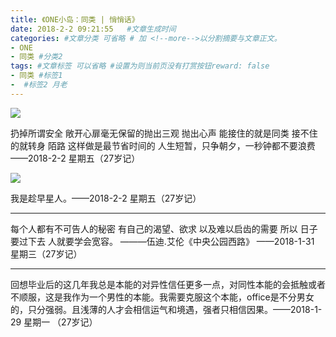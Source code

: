 ```yaml
---
title: 《ONE小岛：同类 | 悄悄话》
date: 2018-2-2 09:21:55   #文章生成时间
categories: #文章分类 可省略 # 加 <!--more-->以分割摘要与文章正文。
- ONE
- 同类 #分类2
tags: #文章标签 可以省略 #设置为则当前页没有打赏按钮reward: false
- 同类 #标签1
-  #标签2 月老
---
```

![](https://i.imgur.com/HuyifUb.jpg)

扔掉所谓安全
敞开心扉毫无保留的抛出三观
抛出心声
能接住的就是同类
接不住的就转身 陌路
这样做是最节省时间的
人生短暂，只争朝夕，一秒钟都不要浪费
——2018-2-2 星期五（27岁记）


![](https://i.imgur.com/LBLXuJ3.jpg)

<!--more-->

我是趁早星人。——2018-2-2 星期五（27岁记）

----------
每个人都有不可告人的秘密
有自己的渴望、欲求
以及难以启齿的需要
所以
日子要过下去
人就要学会宽容。
———伍迪.艾伦《中央公园西路》
——2018-1-31 星期三（27岁记）

----------

回想毕业后的这几年我总是本能的对异性信任更多一点，对同性本能的会抵触或者不顺服，这是我作为一个男性的本能。我需要克服这个本能，office是不分男女的，只分强弱。且浅薄的人才会相信运气和境遇，强者只相信因果。——2018-1-29 星期一 （27岁记）










